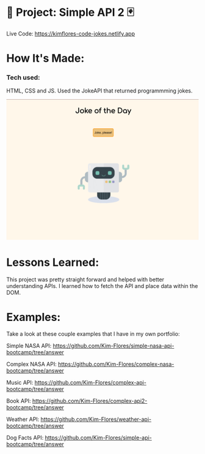 # 🤖 Project: Simple API 2 🃏

Live Code: https://kimflores-code-jokes.netlify.app

# How It's Made:
### Tech used: 
HTML, CSS and JS. Used the JokeAPI that returned programmming jokes.

![Simple API 2 Final](codejokes.png)




# Lessons Learned:
This project was pretty straight forward and helped with better understanding APIs. I learned how to fetch the API and place data within the DOM.


# Examples:

Take a look at these couple examples that I have in my own portfolio:

Simple NASA API: https://github.com/Kim-Flores/simple-nasa-api-bootcamp/tree/answer

Complex NASA API: https://github.com/Kim-Flores/complex-nasa-bootcamp/tree/answer

Music API: https://github.com/Kim-Flores/complex-api-bootcamp/tree/answer

Book API: https://github.com/Kim-Flores/complex-api2-bootcamp/tree/answer

Weather API: https://github.com/Kim-Flores/weather-api-bootcamp/tree/answer

Dog Facts API: https://github.com/Kim-Flores/simple-api-bootcamp/tree/answer
